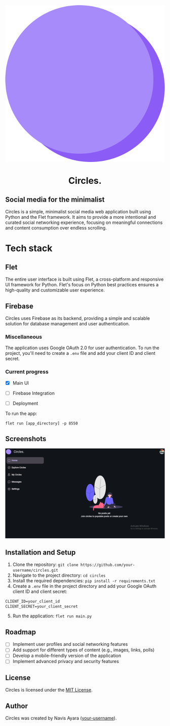 <center><img src="src/assets/images/logo.svg" style="height:140;"><h1>Circles.</h1></center>

## Social media for the minimalist
Circles is a simple, minimalist social media web application built using Python and the Flet framework. It aims to provide a more intentional and curated social networking experience, focusing on meaningful connections and content consumption over endless scrolling.

# Tech stack
## Flet
The entire user interface is built using Flet, a cross-platform and responsive UI framework for Python. Flet's focus on Python best practices ensures a high-quality and customizable user experience.

## Firebase
Circles uses Firebase as its backend, providing a simple and scalable solution for database management and user authentication.

### Miscellaneous
The application uses Google OAuth 2.0 for user authentication. To run the project, you'll need to create a `.env` file and add your client ID and client secret.

### Current progress
- [x] Main UI
- [ ] Firebase Integration
- [ ] Deployment


To run the app:
```
flet run [app_directory] -p 8550
```
## Screenshots
![Circles UI](src/assets/images/screenshot.png)

## Installation and Setup
1. Clone the repository: `git clone https://github.com/your-username/circles.git`
2. Navigate to the project directory: `cd circles`
3. Install the required dependencies: `pip install -r requirements.txt`
4. Create a `.env` file in the project directory and add your Google OAuth client ID and client secret:

```
CLIENT_ID=your_client_id
CLIENT_SECRET=your_client_secret
```

5. Run the application: `flet run main.py`

## Roadmap
- [ ] Implement user profiles and social networking features
- [ ] Add support for different types of content (e.g., images, links, polls)
- [ ] Develop a mobile-friendly version of the application
- [ ] Implement advanced privacy and security features

<!-- ## Contributing
Contributions to the Circles project are welcome! If you'd like to report a bug, suggest a feature, or submit a pull request, please follow the guidelines in the [CONTRIBUTING.md](CONTRIBUTING.md) file. -->

## License
Circles is licensed under the [MIT License](LICENSE).

## Author
Circles was created by Navis Ayara ([your-username](https://github.com/Vavis-Ayara)).